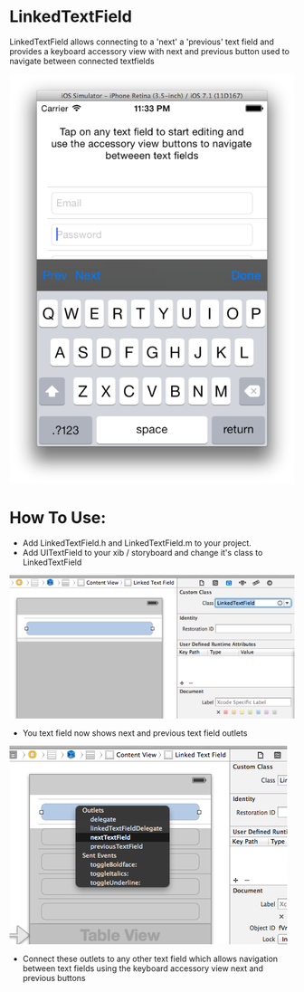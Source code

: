LinkedTextField
===============

LinkedTextField allows connecting to a 'next' a 'previous' text field and provides a keyboard accessory view with next and previous  button used to navigate between connected textfields


![image](WikiImages/LinkedTextFieldDemo.png)



How To Use:
===========

- Add LinkedTextField.h and LinkedTextField.m to your project.
- Add UITextField to your xib / storyboard and change it's class to LinkedTextField

![image](WikiImages/ChangeClassToLinkedTextField.png)

- You text field now shows next and previous text field outlets

![image](WikiImages/NextAndPreviousOutlets.png)

- Connect these outlets to any other text field which allows navigation between text fields using the keyboard accessory view next and previous buttons






